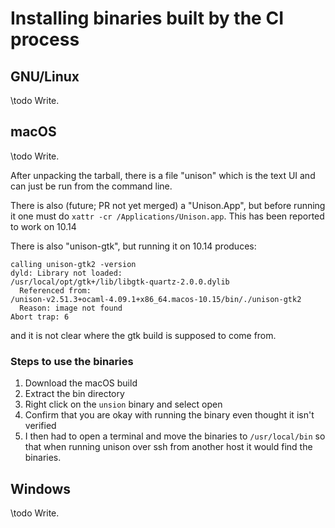 # Installing binaries built by the CI process

## GNU/Linux

\todo Write.

## macOS

\todo Write.

After unpacking the tarball, there is a file "unison" which is the text UI and can just be run from the command line.

There is also (future; PR not yet merged) a "Unison.App", but before running it one must do ``xattr -cr /Applications/Unison.app``.  This has been reported to work on 10.14

There is also "unison-gtk", but running it on 10.14 produces:

```
calling unison-gtk2 -version
dyld: Library not loaded:
/usr/local/opt/gtk+/lib/libgtk-quartz-2.0.0.dylib
  Referenced from:
/unison-v2.51.3+ocaml-4.09.1+x86_64.macos-10.15/bin/./unison-gtk2
  Reason: image not found
Abort trap: 6
```

and it is not clear where the gtk build is supposed to come from.

### Steps to use the binaries
1. Download the macOS build
2. Extract the bin directory
3. Right click on the `unsion` binary and select open
4. Confirm that you are okay with running the binary even thought it isn't verified
5. I then had to open a terminal and move the binaries to `/usr/local/bin` so that when running unison over ssh from another host it would find the binaries.

## Windows

\todo Write.

